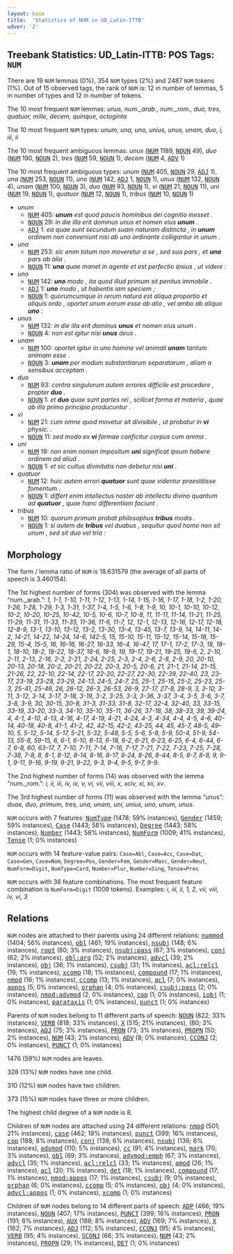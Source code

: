 ```yaml
---
layout: base
title:  'Statistics of NUM in UD_Latin-ITTB'
udver: '2'
---
```


## Treebank Statistics: UD_Latin-ITTB: POS Tags: `NUM`

There are 19 `NUM` lemmas (0%), 354 `NUM` types (2%) and 2487 `NUM` tokens (1%).
Out of 15 observed tags, the rank of `NUM` is: 12 in number of lemmas, 5 in number of types and 12 in number of tokens.

The 10 most frequent `NUM` lemmas: <em>unus, num._arab., num._rom., duo, tres, quatuor, mille, decem, quinque, octoginta</em>

The 10 most frequent `NUM` types:  <em>unum, una, uno, unius, unus, unam, duo, i, iii, ii</em>

The 10 most frequent ambiguous lemmas: <em>unus</em> (<tt><a href="la_ittb-pos-NUM.html">NUM</a></tt> 1189, <tt><a href="la_ittb-pos-NOUN.html">NOUN</a></tt> 49), <em>duo</em> (<tt><a href="la_ittb-pos-NUM.html">NUM</a></tt> 190, <tt><a href="la_ittb-pos-NOUN.html">NOUN</a></tt> 2), <em>tres</em> (<tt><a href="la_ittb-pos-NUM.html">NUM</a></tt> 59, <tt><a href="la_ittb-pos-NOUN.html">NOUN</a></tt> 1), <em>decem</em> (<tt><a href="la_ittb-pos-NUM.html">NUM</a></tt> 4, <tt><a href="la_ittb-pos-ADV.html">ADV</a></tt> 1)

The 10 most frequent ambiguous types:  <em>unum</em> (<tt><a href="la_ittb-pos-NUM.html">NUM</a></tt> 405, <tt><a href="la_ittb-pos-NOUN.html">NOUN</a></tt> 29, <tt><a href="la_ittb-pos-ADJ.html">ADJ</a></tt> 1), <em>una</em> (<tt><a href="la_ittb-pos-NUM.html">NUM</a></tt> 253, <tt><a href="la_ittb-pos-NOUN.html">NOUN</a></tt> 11), <em>uno</em> (<tt><a href="la_ittb-pos-NUM.html">NUM</a></tt> 142, <tt><a href="la_ittb-pos-ADJ.html">ADJ</a></tt> 1, <tt><a href="la_ittb-pos-NOUN.html">NOUN</a></tt> 1), <em>unus</em> (<tt><a href="la_ittb-pos-NUM.html">NUM</a></tt> 132, <tt><a href="la_ittb-pos-NOUN.html">NOUN</a></tt> 4), <em>unam</em> (<tt><a href="la_ittb-pos-NUM.html">NUM</a></tt> 100, <tt><a href="la_ittb-pos-NOUN.html">NOUN</a></tt> 3), <em>duo</em> (<tt><a href="la_ittb-pos-NUM.html">NUM</a></tt> 93, <tt><a href="la_ittb-pos-NOUN.html">NOUN</a></tt> 1), <em>vi</em> (<tt><a href="la_ittb-pos-NUM.html">NUM</a></tt> 21, <tt><a href="la_ittb-pos-NOUN.html">NOUN</a></tt> 11), <em>uni</em> (<tt><a href="la_ittb-pos-NUM.html">NUM</a></tt> 19, <tt><a href="la_ittb-pos-NOUN.html">NOUN</a></tt> 1), <em>quatuor</em> (<tt><a href="la_ittb-pos-NUM.html">NUM</a></tt> 12, <tt><a href="la_ittb-pos-NOUN.html">NOUN</a></tt> 1), <em>tribus</em> (<tt><a href="la_ittb-pos-NUM.html">NUM</a></tt> 10, <tt><a href="la_ittb-pos-NOUN.html">NOUN</a></tt> 1)


* <em>unum</em>
  * <tt><a href="la_ittb-pos-NUM.html">NUM</a></tt> 405: <em><b>unum</b> est quod paucis hominibus dei cognitio inesset .</em>
  * <tt><a href="la_ittb-pos-NOUN.html">NOUN</a></tt> 29: <em>in die illa erit dominus unus et nomen eius <b>unum</b> .</em>
  * <tt><a href="la_ittb-pos-ADJ.html">ADJ</a></tt> 1: <em>ea quae sunt secundum suam naturam distincta , in <b>unum</b> ordinem non conveniunt nisi ab uno ordinante colligantur in unum .</em>
* <em>una</em>
  * <tt><a href="la_ittb-pos-NUM.html">NUM</a></tt> 253: <em>sic enim totum non moveretur a se , sed sua pars , et <b>una</b> pars ab alia .</em>
  * <tt><a href="la_ittb-pos-NOUN.html">NOUN</a></tt> 11: <em><b>una</b> quae manet in agente et est perfectio ipsius , ut videre :</em>
* <em>uno</em>
  * <tt><a href="la_ittb-pos-NUM.html">NUM</a></tt> 142: <em><b>uno</b> modo , ita quod illud primum sit penitus immobile .</em>
  * <tt><a href="la_ittb-pos-ADJ.html">ADJ</a></tt> 1: <em><b>uno</b> modo , ut habentis iam speciem ;</em>
  * <tt><a href="la_ittb-pos-NOUN.html">NOUN</a></tt> 1: <em>quorumcumque in rerum natura est aliqua proportio et aliquis ordo , oportet unum eorum esse ab alio , vel ambo ab aliquo <b>uno</b> :</em>
* <em>unus</em>
  * <tt><a href="la_ittb-pos-NUM.html">NUM</a></tt> 132: <em>in die illa erit dominus <b>unus</b> et nomen eius unum .</em>
  * <tt><a href="la_ittb-pos-NOUN.html">NOUN</a></tt> 4: <em>non est igitur nisi <b>unus</b> deus .</em>
* <em>unam</em>
  * <tt><a href="la_ittb-pos-NUM.html">NUM</a></tt> 100: <em>oportet igitur in uno homine vel animali <b>unam</b> tantum animam esse .</em>
  * <tt><a href="la_ittb-pos-NOUN.html">NOUN</a></tt> 3: <em><b>unam</b> per modum substantiarum separatarum , aliam a sensibus acceptam .</em>
* <em>duo</em>
  * <tt><a href="la_ittb-pos-NUM.html">NUM</a></tt> 93: <em>contra singulorum autem errores difficile est procedere , propter <b>duo</b> .</em>
  * <tt><a href="la_ittb-pos-NOUN.html">NOUN</a></tt> 1: <em>et <b>duo</b> quae sunt partes rei , scilicet forma et materia , quae ab illo primo principio producuntur .</em>
* <em>vi</em>
  * <tt><a href="la_ittb-pos-NUM.html">NUM</a></tt> 21: <em>cum omne quod movetur sit divisibile , ut probatur in <b>vi</b> physic. .</em>
  * <tt><a href="la_ittb-pos-NOUN.html">NOUN</a></tt> 11: <em>sed modo ex <b>vi</b> formae conficitur corpus cum anima .</em>
* <em>uni</em>
  * <tt><a href="la_ittb-pos-NUM.html">NUM</a></tt> 19: <em>non enim nomen impositum <b>uni</b> significat ipsum habere ordinem ad aliud .</em>
  * <tt><a href="la_ittb-pos-NOUN.html">NOUN</a></tt> 1: <em>et sic cultus divinitatis non debetur nisi <b>uni</b> .</em>
* <em>quatuor</em>
  * <tt><a href="la_ittb-pos-NUM.html">NUM</a></tt> 12: <em>huic autem errori <b>quatuor</b> sunt quae videntur praestitisse fomentum .</em>
  * <tt><a href="la_ittb-pos-NOUN.html">NOUN</a></tt> 1: <em>differt enim intellectus noster ab intellectu divino quantum ad <b>quatuor</b> , quae hanc differentiam faciunt .</em>
* <em>tribus</em>
  * <tt><a href="la_ittb-pos-NUM.html">NUM</a></tt> 10: <em>quorum primum probat philosophus <b>tribus</b> modis .</em>
  * <tt><a href="la_ittb-pos-NOUN.html">NOUN</a></tt> 1: <em>si autem de <b>tribus</b> vel duabus , sequitur quod homo non sit unum , sed sit duo vel tria :</em>

## Morphology

The form / lemma ratio of `NUM` is 18.631579 (the average of all parts of speech is 3.460154).

The 1st highest number of forms (304) was observed with the lemma “num._arab.”: <em>1, 1-1, 1-10, 1-11, 1-12, 1-13, 1-14, 1-15, 1-16, 1-17, 1-18, 1-2, 1-20, 1-26, 1-28, 1-29, 1-3, 1-31, 1-37, 1-4, 1-5, 1-6, 1-8, 1-9, 10, 10-1, 10-10, 10-12, 10-2, 10-20, 10-25, 10-42, 10-5, 10-6, 10-7, 10-8, 11, 11-11, 11-14, 11-21, 11-25, 11-29, 11-31, 11-33, 11-35, 11-36, 11-6, 11-7, 12, 12-1, 12-13, 12-16, 12-17, 12-18, 12-8-9, 13-1, 13-10, 13-12, 13-2, 13-30, 13-4, 13-45, 13-7, 13-9, 14, 14-11, 14-2, 14-21, 14-22, 14-24, 14-6, 142-5, 15, 15-10, 15-11, 15-12, 15-14, 15-18, 15-29, 15-4, 15-5, 16, 16-16, 16-27, 16-33, 16-4, 16-47, 17, 17-1, 17-2, 17-3, 18, 18-1, 18-10, 18-2, 18-22, 18-37, 18-6, 18-9, 19, 19-17, 19-21, 19-25, 19-6, 2, 2-10, 2-11, 2-13, 2-16, 2-2, 2-21, 2-24, 2-25, 2-3, 2-4, 2-6, 2-8, 2-9, 20, 20-10, 20-13, 20-18, 20-2, 20-21, 20-22, 20-3, 20-5, 20-6, 21, 21-1, 21-14, 21-15, 21-26, 22, 22-10, 22-14, 22-17, 22-20, 22-27, 22-30, 22-39, 22-40, 23, 23-17, 23-19, 23-28, 23-29, 24-13, 24-5, 24-7, 25, 25-1, 25-15, 25-2, 25-23, 25-3, 25-41, 25-46, 26, 26-12, 26-3, 26-53, 26-9, 27-17, 27-8, 28-9, 3, 3-10, 3-11, 3-12, 3-14, 3-17, 3-18, 3-19, 3-2, 3-25, 3-3, 3-36, 3-37, 3-4, 3-5, 3-6, 3-7, 3-8, 3-9, 30, 30-15, 30-8, 31-3, 31-33, 31-8, 32-17, 32-4, 32-40, 33, 33-15, 33-19, 33-20, 33-3, 34-10, 35-10, 35-11, 36-26, 37-18, 38, 38-33, 39, 39-24, 4, 4-1, 4-10, 4-13, 4-16, 4-17, 4-19, 4-21, 4-24, 4-3, 4-34, 4-4, 4-5, 4-6, 40-14, 40-18, 40-8, 41-1, 41-2, 42, 42-15, 42-2, 43-25, 44, 45, 45-7, 48-5, 49-10, 5, 5-12, 5-14, 5-17, 5-21, 5-32, 5-48, 5-5, 5-6, 5-8, 5-9, 50-4, 51-9, 54-13, 55-8, 59-15, 6, 6-1, 6-10, 6-13, 6-18, 6-2, 6-21, 6-23, 6-25, 6-4, 6-44, 6-7, 6-8, 60, 63-17, 7, 7-10, 7-11, 7-14, 7-16, 7-17, 7-21, 7-22, 7-23, 7-25, 7-28, 7-38, 7-8, 8, 8-1, 8-12, 8-14, 8-16, 8-17, 8-24, 8-26, 8-44, 8-5, 8-7, 8-8, 9, 9-1, 9-11, 9-16, 9-19, 9-21, 9-22, 9-3, 9-4, 9-5, 9-7, 9-9</em>.

The 2nd highest number of forms (14) was observed with the lemma “num._rom.”: <em>i, ii, iii, iv, ix, v, vi, vii, viii, x, xciv, xi, xii, xv</em>.

The 3rd highest number of forms (11) was observed with the lemma “unus”: <em>duae, duo, primum, tres, una, unam, uni, unius, uno, unum, unus</em>.

`NUM` occurs with 7 features: <tt><a href="la_ittb-feat-NumType.html">NumType</a></tt> (1478; 59% instances), <tt><a href="la_ittb-feat-Gender.html">Gender</a></tt> (1459; 59% instances), <tt><a href="la_ittb-feat-Case.html">Case</a></tt> (1443; 58% instances), <tt><a href="la_ittb-feat-Degree.html">Degree</a></tt> (1443; 58% instances), <tt><a href="la_ittb-feat-Number.html">Number</a></tt> (1443; 58% instances), <tt><a href="la_ittb-feat-NumForm.html">NumForm</a></tt> (1009; 41% instances), <tt><a href="la_ittb-feat-Tense.html">Tense</a></tt> (1; 0% instances)

`NUM` occurs with 14 feature-value pairs: `Case=Abl`, `Case=Acc`, `Case=Dat`, `Case=Gen`, `Case=Nom`, `Degree=Pos`, `Gender=Fem`, `Gender=Masc`, `Gender=Neut`, `NumForm=Digit`, `NumType=Card`, `Number=Plur`, `Number=Sing`, `Tense=Pres`

`NUM` occurs with 36 feature combinations.
The most frequent feature combination is `NumForm=Digit` (1009 tokens).
Examples: <em>i, iii, ii, 1, 2, vii, viii, iv, vi, 3</em>


## Relations

`NUM` nodes are attached to their parents using 24 different relations: <tt><a href="la_ittb-dep-nummod.html">nummod</a></tt> (1404; 56% instances), <tt><a href="la_ittb-dep-obl.html">obl</a></tt> (461; 19% instances), <tt><a href="la_ittb-dep-nsubj.html">nsubj</a></tt> (148; 6% instances), <tt><a href="la_ittb-dep-root.html">root</a></tt> (80; 3% instances), <tt><a href="la_ittb-dep-nsubj-pass.html">nsubj:pass</a></tt> (67; 3% instances), <tt><a href="la_ittb-dep-conj.html">conj</a></tt> (62; 2% instances), <tt><a href="la_ittb-dep-obl-arg.html">obl:arg</a></tt> (52; 2% instances), <tt><a href="la_ittb-dep-advcl.html">advcl</a></tt> (39; 2% instances), <tt><a href="la_ittb-dep-obj.html">obj</a></tt> (36; 1% instances), <tt><a href="la_ittb-dep-csubj.html">csubj</a></tt> (31; 1% instances), <tt><a href="la_ittb-dep-acl-relcl.html">acl:relcl</a></tt> (19; 1% instances), <tt><a href="la_ittb-dep-xcomp.html">xcomp</a></tt> (18; 1% instances), <tt><a href="la_ittb-dep-compound.html">compound</a></tt> (17; 1% instances), <tt><a href="la_ittb-dep-nmod.html">nmod</a></tt> (16; 1% instances), <tt><a href="la_ittb-dep-ccomp.html">ccomp</a></tt> (13; 1% instances), <tt><a href="la_ittb-dep-acl.html">acl</a></tt> (7; 0% instances), <tt><a href="la_ittb-dep-appos.html">appos</a></tt> (5; 0% instances), <tt><a href="la_ittb-dep-orphan.html">orphan</a></tt> (4; 0% instances), <tt><a href="la_ittb-dep-csubj-pass.html">csubj:pass</a></tt> (2; 0% instances), <tt><a href="la_ittb-dep-nmod-advmod.html">nmod:advmod</a></tt> (2; 0% instances), <tt><a href="la_ittb-dep-cop.html">cop</a></tt> (1; 0% instances), <tt><a href="la_ittb-dep-iobj.html">iobj</a></tt> (1; 0% instances), <tt><a href="la_ittb-dep-parataxis.html">parataxis</a></tt> (1; 0% instances), <tt><a href="la_ittb-dep-punct.html">punct</a></tt> (1; 0% instances)

Parents of `NUM` nodes belong to 11 different parts of speech: <tt><a href="la_ittb-pos-NOUN.html">NOUN</a></tt> (822; 33% instances), <tt><a href="la_ittb-pos-VERB.html">VERB</a></tt> (818; 33% instances), <tt><a href="la_ittb-pos-X.html">X</a></tt> (515; 21% instances),  (80; 3% instances), <tt><a href="la_ittb-pos-ADJ.html">ADJ</a></tt> (75; 3% instances), <tt><a href="la_ittb-pos-PRON.html">PRON</a></tt> (73; 3% instances), <tt><a href="la_ittb-pos-PROPN.html">PROPN</a></tt> (50; 2% instances), <tt><a href="la_ittb-pos-NUM.html">NUM</a></tt> (43; 2% instances), <tt><a href="la_ittb-pos-ADV.html">ADV</a></tt> (8; 0% instances), <tt><a href="la_ittb-pos-CCONJ.html">CCONJ</a></tt> (2; 0% instances), <tt><a href="la_ittb-pos-PUNCT.html">PUNCT</a></tt> (1; 0% instances)

1476 (59%) `NUM` nodes are leaves.

328 (13%) `NUM` nodes have one child.

310 (12%) `NUM` nodes have two children.

373 (15%) `NUM` nodes have three or more children.

The highest child degree of a `NUM` node is 8.

Children of `NUM` nodes are attached using 24 different relations: <tt><a href="la_ittb-dep-nmod.html">nmod</a></tt> (501; 21% instances), <tt><a href="la_ittb-dep-case.html">case</a></tt> (462; 19% instances), <tt><a href="la_ittb-dep-punct.html">punct</a></tt> (399; 16% instances), <tt><a href="la_ittb-dep-cop.html">cop</a></tt> (188; 8% instances), <tt><a href="la_ittb-dep-conj.html">conj</a></tt> (138; 6% instances), <tt><a href="la_ittb-dep-nsubj.html">nsubj</a></tt> (136; 6% instances), <tt><a href="la_ittb-dep-advmod.html">advmod</a></tt> (110; 5% instances), <tt><a href="la_ittb-dep-cc.html">cc</a></tt> (91; 4% instances), <tt><a href="la_ittb-dep-mark.html">mark</a></tt> (70; 3% instances), <tt><a href="la_ittb-dep-obl.html">obl</a></tt> (69; 3% instances), <tt><a href="la_ittb-dep-advmod-emph.html">advmod:emph</a></tt> (67; 3% instances), <tt><a href="la_ittb-dep-advcl.html">advcl</a></tt> (35; 1% instances), <tt><a href="la_ittb-dep-acl-relcl.html">acl:relcl</a></tt> (33; 1% instances), <tt><a href="la_ittb-dep-amod.html">amod</a></tt> (26; 1% instances), <tt><a href="la_ittb-dep-acl.html">acl</a></tt> (20; 1% instances), <tt><a href="la_ittb-dep-det.html">det</a></tt> (18; 1% instances), <tt><a href="la_ittb-dep-compound.html">compound</a></tt> (17; 1% instances), <tt><a href="la_ittb-dep-nmod-appos.html">nmod:appos</a></tt> (17; 1% instances), <tt><a href="la_ittb-dep-csubj.html">csubj</a></tt> (9; 0% instances), <tt><a href="la_ittb-dep-orphan.html">orphan</a></tt> (6; 0% instances), <tt><a href="la_ittb-dep-ccomp.html">ccomp</a></tt> (5; 0% instances), <tt><a href="la_ittb-dep-obj.html">obj</a></tt> (4; 0% instances), <tt><a href="la_ittb-dep-advcl-appos.html">advcl:appos</a></tt> (1; 0% instances), <tt><a href="la_ittb-dep-xcomp.html">xcomp</a></tt> (1; 0% instances)

Children of `NUM` nodes belong to 14 different parts of speech: <tt><a href="la_ittb-pos-ADP.html">ADP</a></tt> (466; 19% instances), <tt><a href="la_ittb-pos-NOUN.html">NOUN</a></tt> (407; 17% instances), <tt><a href="la_ittb-pos-PUNCT.html">PUNCT</a></tt> (399; 16% instances), <tt><a href="la_ittb-pos-PRON.html">PRON</a></tt> (191; 8% instances), <tt><a href="la_ittb-pos-AUX.html">AUX</a></tt> (188; 8% instances), <tt><a href="la_ittb-pos-ADV.html">ADV</a></tt> (169; 7% instances), <tt><a href="la_ittb-pos-X.html">X</a></tt> (162; 7% instances), <tt><a href="la_ittb-pos-ADJ.html">ADJ</a></tt> (112; 5% instances), <tt><a href="la_ittb-pos-CCONJ.html">CCONJ</a></tt> (95; 4% instances), <tt><a href="la_ittb-pos-VERB.html">VERB</a></tt> (95; 4% instances), <tt><a href="la_ittb-pos-SCONJ.html">SCONJ</a></tt> (66; 3% instances), <tt><a href="la_ittb-pos-NUM.html">NUM</a></tt> (43; 2% instances), <tt><a href="la_ittb-pos-PROPN.html">PROPN</a></tt> (29; 1% instances), <tt><a href="la_ittb-pos-DET.html">DET</a></tt> (1; 0% instances)

